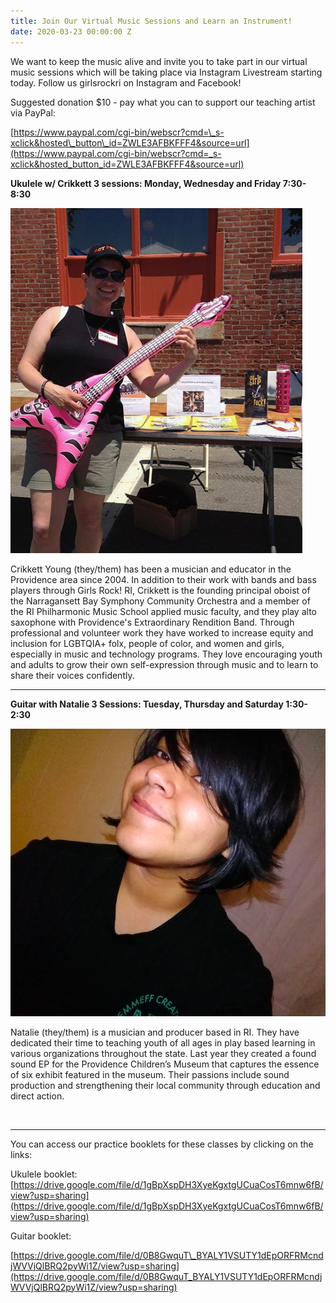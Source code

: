 ```yaml
---
title: Join Our Virtual Music Sessions and Learn an Instrument!
date: 2020-03-23 00:00:00 Z
---
```


We want to keep the music alive and invite you to take part in our virtual music sessions which will be taking place via Instagram Livestream starting today. Follow us girlsrockri on Instagram and Facebook!

Suggested donation $10 - pay what you can to support our teaching artist via PayPal:

[https://www.paypal.com/cgi-bin/webscr?cmd=\_s-xclick&hosted\_button\_id=ZWLE3AFBKFFF4&source=url](https://www.paypal.com/cgi-bin/webscr?cmd=_s-xclick&hosted_button_id=ZWLE3AFBKFFF4&source=url)

**Ukulele w/ Crikkett 3 sessions: Monday, Wednesday and Friday 7:30-8:30**

![](images/Screen-Shot-2020-03-23-at-2.31.10-PM.png)

Crikkett Young (they/them) has been a musician and educator in the Providence area since 2004. In addition to their work with bands and bass players through Girls Rock! RI, Crikkett is the founding principal oboist of the Narragansett Bay Symphony Community Orchestra and a member of the RI Philharmonic Music School applied music faculty, and they play alto saxophone with Providence's Extraordinary Rendition Band. Through professional and volunteer work they have worked to increase equity and inclusion for LGBTQIA+ folx, people of color, and women and girls, especially in music and technology programs. They love encouraging youth and adults to grow their own self-expression through music and to learn to share their voices confidently.

* * *

**Guitar with Natalie 3 Sessions: Tuesday, Thursday and Saturday 1:30-2:30**  

![](images/Screen-Shot-2020-03-23-at-2.32.03-PM.png)

Natalie (they/them) is a musician and producer based in RI. They have dedicated their time to teaching youth of all ages in play based learning in various organizations throughout the state. Last year they created a found sound EP for the Providence Children’s Museum that captures the essence of six exhibit featured in the museum. Their passions include sound production and strengthening their local community through education and direct action.   
  
 

* * *

You can access our practice booklets for these classes by clicking on the links:

Ukulele booklet: [https://drive.google.com/file/d/1gBpXspDH3XyeKgxtgUCuaCosT6mnw6fB/view?usp=sharing](https://drive.google.com/file/d/1gBpXspDH3XyeKgxtgUCuaCosT6mnw6fB/view?usp=sharing)

Guitar booklet:

[https://drive.google.com/file/d/0B8GwquT\_BYALY1VSUTY1dEpORFRMcndjWVVjQlBRQ2pyWi1Z/view?usp=sharing](https://drive.google.com/file/d/0B8GwquT_BYALY1VSUTY1dEpORFRMcndjWVVjQlBRQ2pyWi1Z/view?usp=sharing)
